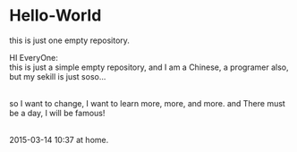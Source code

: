 # Hello-World
this is just one empty repository.

HI EveryOne:
<br>this is just a simple empty repository, and I am a Chinese, a programer also, but my sekill is just soso...

<br>so I want to change, I want to learn more, more, and more. and There must be a day, I will be famous!
  
<br>2015-03-14 10:37 at home.
